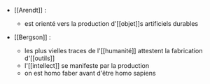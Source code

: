 - [[Arendt]] : 
	- est orienté vers la production d'[[objet]]s artificiels durables

- [[Bergson]] :
	- les plus vielles traces de l'[[humanité]] attestent la fabrication d'[[outils]]
	- l'[[intellect]] se manifeste par la production
	- on est homo faber avant d'être homo sapiens